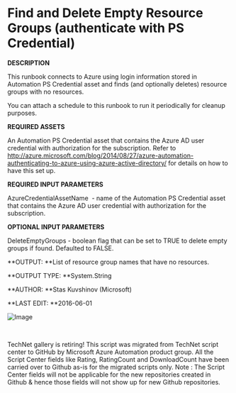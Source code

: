 ﻿Find and Delete Empty Resource Groups (authenticate with PS Credential)
=======================================================================

            

**DESCRIPTION**


This runbook connects to Azure using login information stored in Automation PS Credential asset and finds (and optionally deletes) resource groups with no resources. 



You can attach a schedule to this runbook to run it periodically for cleanup purposes.


**REQUIRED ASSETS**


An Automation PS Credential asset that contains the Azure AD user credential with authorization for the subscription. Refer to
http://azure.microsoft.com/blog/2014/08/27/azure-automation-authenticating-to-azure-using-azure-active-directory/
 for details on how to have this set up. 


**REQUIRED INPUT PARAMETERS**


AzureCredentialAssetName  - name of the Automation PS Credential asset that contains the Azure AD user credential with authorization for the subscription.



**OPTIONAL INPUT PARAMETERS**


DeleteEmptyGroups - boolean flag that can be set to TRUE to delete empty groups if found. Defaulted to FALSE.


**OUTPUT: **List of resource group names that have no resources.


**OUTPUT TYPE: 
**System.String


**AUTHOR: **Stas Kuvshinov (Microsoft)


**LAST EDIT: **2016-06-01


![Image](https://github.com/azureautomation/find-and-delete-empty-resource-groups-(authenticate-with-ps-credential)/raw/master/2016-06-01.PNG)


 






        
    
TechNet gallery is retiring! This script was migrated from TechNet script center to GitHub by Microsoft Azure Automation product group. All the Script Center fields like Rating, RatingCount and DownloadCount have been carried over to Github as-is for the migrated scripts only. Note : The Script Center fields will not be applicable for the new repositories created in Github & hence those fields will not show up for new Github repositories.
